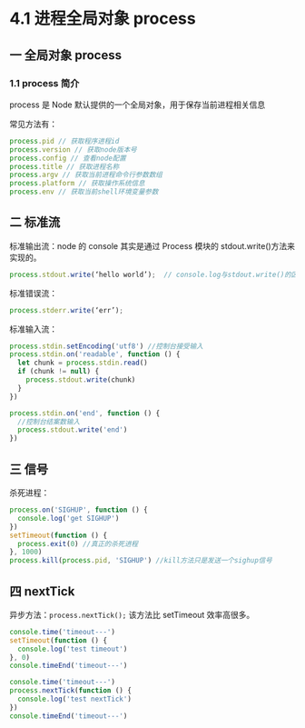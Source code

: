 # 4.1 进程全局对象 process

## 一 全局对象 process

### 1.1 process 简介

process 是 Node 默认提供的一个全局对象，用于保存当前进程相关信息

常见方法有：

```js
process.pid // 获取程序进程id
process.version // 获取node版本号
process.config // 查看node配置
process.title // 获取进程名称
process.argv // 获取当前进程命令行参数数组
process.platform // 获取操作系统信息
process.env // 获取当前shell环境变量参数
```

## 二 标准流

标准输出流：node 的 console 其实是通过 Process 模块的 stdout.write()方法来实现的。

```js
process.stdout.write(‘hello world’);  // console.log与stdout.write()的区别是多了换行符
```

标准错误流：

```js
process.stderr.write(‘err’);
```

标准输入流：

```js
process.stdin.setEncoding('utf8') //控制台接受输入
process.stdin.on('readable', function () {
  let chunk = process.stdin.read()
  if (chunk != null) {
    process.stdout.write(chunk)
  }
})

process.stdin.on('end', function () {
  //控制台结案数输入
  process.stdout.write('end')
})
```

## 三 信号

杀死进程：

```js
process.on('SIGHUP', function () {
  console.log('get SIGHUP')
})
setTimeout(function () {
  process.exit(0) //真正的杀死进程
}, 1000)
process.kill(process.pid, 'SIGHUP') //kill方法只是发送一个sighup信号
```

## 四 nextTick

异步方法：`process.nextTick();` 该方法比 setTimeout 效率高很多。

```js
console.time('timeout---')
setTimeout(function () {
  console.log('test timeout')
}, 0)
console.timeEnd('timeout---')

console.time('timeout---')
process.nextTick(function () {
  console.log('test nextTick')
})
console.timeEnd('timeout---')
```
